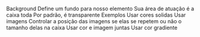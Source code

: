 Background
Define um fundo para nosso elemento
Sua área de atuação é a caixa toda
Por padrão, é transparente
Exemplos
Usar cores solidas
Usar imagens
Controlar
a posição das imagens
se elas se repetem ou não
o tamanho delas na caixa
Usar cor e imagem juntas
Usar cor gradiente